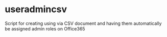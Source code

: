 # useradmincsv
Script for creating using via CSV document and having them automatically be assigned admin roles on Office365